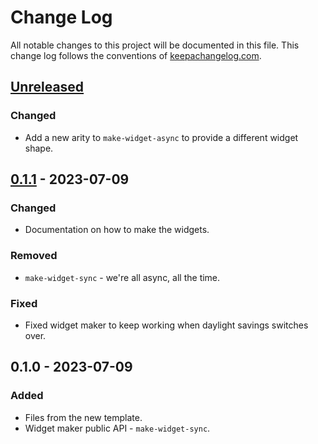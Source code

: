 # Change Log
All notable changes to this project will be documented in this file. This change log follows the conventions of [keepachangelog.com](http://keepachangelog.com/).

## [Unreleased]
### Changed
- Add a new arity to `make-widget-async` to provide a different widget shape.

## [0.1.1] - 2023-07-09
### Changed
- Documentation on how to make the widgets.

### Removed
- `make-widget-sync` - we're all async, all the time.

### Fixed
- Fixed widget maker to keep working when daylight savings switches over.

## 0.1.0 - 2023-07-09
### Added
- Files from the new template.
- Widget maker public API - `make-widget-sync`.

[Unreleased]: https://sourcehost.site/your-name/vectors/compare/0.1.1...HEAD
[0.1.1]: https://sourcehost.site/your-name/vectors/compare/0.1.0...0.1.1
